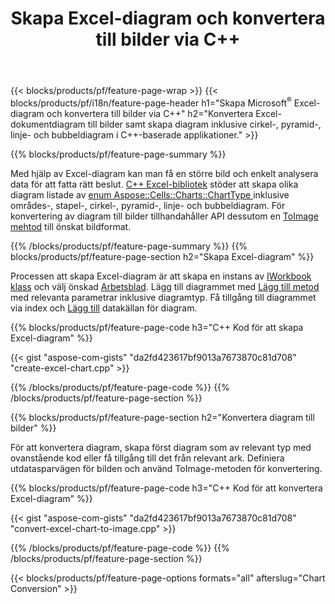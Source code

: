 ﻿---
title: Skapa Excel-diagram och konvertera till bilder via C++
url: /sv/cpp/chart/
description: C++ källkod för att rita och konvertera diagram eller diagram i Microsoft Excel med hjälp av C++ Library
---
{{< blocks/products/pf/feature-page-wrap >}}
{{< blocks/products/pf/i18n/feature-page-header h1="Skapa Microsoft<sup>&reg;</sup> Excel-diagram och konvertera till bilder via C++" h2="Konvertera Excel-dokumentdiagram till bilder samt skapa diagram inklusive cirkel-, pyramid-, linje- och bubbeldiagram i C++-baserade applikationer." >}}

{{% blocks/products/pf/feature-page-summary %}}

Med hjälp av Excel-diagram kan man få en större bild och enkelt analysera data för att fatta rätt beslut. [C++ Excel-bibliotek](/cells/cpp/) stöder att skapa olika diagram listade av [enum Aspose::Cells::Charts::ChartType
](https://apireference.aspose.com/cells/cpp/namespace/aspose.cells.charts#a2f17e69bcefc754569019185d0621b70) inklusive områdes-, stapel-, cirkel-, pyramid-, linje- och bubbeldiagram. För konvertering av diagram till bilder tillhandahåller API dessutom en [ToImage mehtod](https://apireference.aspose.com/cells/cpp/class/aspose.cells.charts.i_sparkline#a28d76dd585c48366e1657f2982722ddb) till önskat bildformat.

{{% /blocks/products/pf/feature-page-summary %}}
{{% blocks/products/pf/feature-page-section h2="Skapa Excel-diagram" %}}

Processen att skapa Excel-diagram är att skapa en instans av [IWorkbook klass](https://apireference.aspose.com/cells/cpp/class/aspose.cells.i_workbook) och välj önskad [Arbetsblad](https://apireference.aspose.com/cells/cpp/class/aspose.cells.i_worksheet_collection#a5574d624796043233420d0e0459ccc43). Lägg till diagrammet med [Lägg till metod](https://apireference.aspose.com/cells/cpp/class/aspose.cells.charts.i_chart_collection#ab7e8cce835c251a4682605299a6aa068) med relevanta parametrar inklusive diagramtyp. Få tillgång till diagrammet via index och [Lägg till](https://apireference.aspose.com/cells/cpp/class/aspose.cells.charts.i_series_collection#a8f4dc4d883f32f65b1fb673e2aa7862f) datakällan för diagram.

{{% blocks/products/pf/feature-page-code h3="C++ Kod för att skapa Excel-diagram" %}}

{{< gist "aspose-com-gists" "da2fd423617bf9013a7673870c81d708" "create-excel-chart.cpp" >}}

{{% /blocks/products/pf/feature-page-code %}}
{{% /blocks/products/pf/feature-page-section %}}

{{% blocks/products/pf/feature-page-section h2="Konvertera diagram till bilder" %}}


För att konvertera diagram, skapa först diagram som av relevant typ med ovanstående kod eller få tillgång till det från relevant ark. Definiera utdatasparvägen för bilden och använd ToImage-metoden för konvertering.

 
{{% blocks/products/pf/feature-page-code h3="C++ Kod för att konvertera Excel-diagram" %}}

{{< gist "aspose-com-gists" "da2fd423617bf9013a7673870c81d708" "convert-excel-chart-to-image.cpp" >}}

{{% /blocks/products/pf/feature-page-code %}}
{{% /blocks/products/pf/feature-page-section %}}

{{< blocks/products/pf/feature-page-options formats="all" afterslug="Chart Conversion" >}}